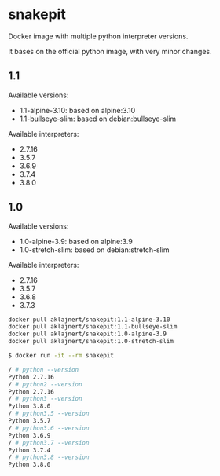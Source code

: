 # snakepit

Docker image with multiple python interpreter versions.

It bases on the official python image, with very minor changes.

## 1.1

Available versions:
- 1.1-alpine-3.10: based on alpine:3.10
- 1.1-bullseye-slim: based on debian:bullseye-slim

Available interpreters:
- 2.7.16
- 3.5.7
- 3.6.9
- 3.7.4
- 3.8.0

## 1.0

Available versions:
- 1.0-alpine-3.9: based on alpine:3.9
- 1.0-stretch-slim: based on debian:stretch-slim

Available interpreters:
- 2.7.16
- 3.5.7
- 3.6.8
- 3.7.3

```bash
docker pull aklajnert/snakepit:1.1-alpine-3.10
docker pull aklajnert/snakepit:1.1-bullseye-slim
docker pull aklajnert/snakepit:1.0-alpine-3.9
docker pull aklajnert/snakepit:1.0-stretch-slim
```

```bash
$ docker run -it --rm snakepit

/ # python --version
Python 2.7.16
/ # python2 --version
Python 2.7.16
/ # python3 --version
Python 3.8.0
/ # python3.5 --version
Python 3.5.7
/ # python3.6 --version
Python 3.6.9
/ # python3.7 --version
Python 3.7.4
/ # python3.8 --version
Python 3.8.0
```

